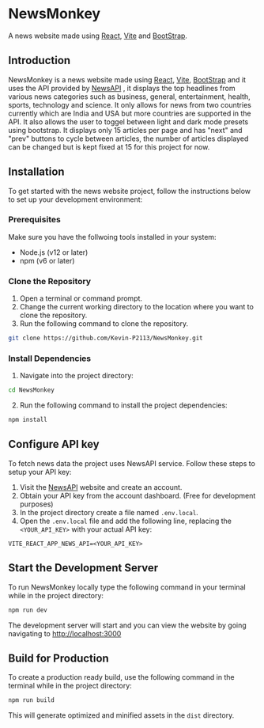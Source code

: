 # NewsMonkey
A news website made using [React](https://react.dev), [Vite](https://vitejs.dev) and [BootStrap](https://getbootstrap.com).

## Introduction

NewsMonkey is a news website made using [React](https://react.dev), [Vite](https://vitejs.dev), [BootStrap](https://getbootstrap.com) and it uses the API provided by [NewsAPI](https://newsapi.org) , it displays the top headlines from various news categories such as business, general, entertainment, health, sports, technology and science. It only allows for news from two countries currently which are India and USA but more countries are supported in the API. It also allows the user to toggel between light and dark mode presets using bootstrap. It displays only 15 articles per page and has "next" and "prev" buttons to cycle between articles, the number of articles displayed can be changed but is kept fixed at 15 for this project for now.

## Installation

To get started with the news website project, follow the instructions below to set up your development environment:

### Prerequisites

Make sure you have the follwoing tools installed in your system:


- Node.js (v12 or later)
- npm (v6 or later)


### Clone the Repository

1. Open a terminal or command prompt.
2. Change the current working directory to the location where you want to clone the repository.
3. Run the following command to clone the repository.

```bash
git clone https://github.com/Kevin-P2113/NewsMonkey.git
```

### Install Dependencies

1. Navigate into the project directory:

```bash
cd NewsMonkey
```

2. Run the following command to install the project dependencies:

```bash
npm install
```

## Configure API key

To fetch news data the project uses NewsAPI service. Follow these steps to setup your API key:

1. Visit the [NewsAPI](https://newsapi.org) website and create an account.
2. Obtain your API key from the account dashboard. (Free for development purposes)
3. In the project directory create a file named `.env.local`.
4. Open the `.env.local` file and add the following line, replacing the `<YOUR_API_KEY>` with your actual API key:

```
VITE_REACT_APP_NEWS_API=<YOUR_API_KEY>
```

## Start the Development Server

To run NewsMonkey locally type the following command in your terminal while in the project directory:

```bash
npm run dev
```

The development server will start and you can view the website by going navigating to [http://localhost:3000](http://localhost:3000)


## Build for Production

To create a production ready build, use the following command in the terminal while in the project directory:

```bash
npm run build
```

This will generate optimized and minified assets in the `dist` directory.

